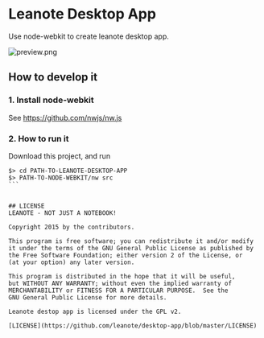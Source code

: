 # Leanote Desktop App

Use node-webkit to create leanote desktop app.

![preview.png](preview.png "")

## How to develop it

### 1. Install node-webkit

See https://github.com/nwjs/nw.js


### 2. How to run it

Download this project, and run

````
$> cd PATH-TO-LEANOTE-DESKTOP-APP
$> PATH-TO-NODE-WEBKIT/nw src
```


## LICENSE
LEANOTE - NOT JUST A NOTEBOOK!

Copyright 2015 by the contributors.

This program is free software; you can redistribute it and/or modify
it under the terms of the GNU General Public License as published by
the Free Software Foundation; either version 2 of the License, or
(at your option) any later version.

This program is distributed in the hope that it will be useful,
but WITHOUT ANY WARRANTY; without even the implied warranty of
MERCHANTABILITY or FITNESS FOR A PARTICULAR PURPOSE.  See the
GNU General Public License for more details.

Leanote destop app is licensed under the GPL v2.

[LICENSE](https://github.com/leanote/desktop-app/blob/master/LICENSE)